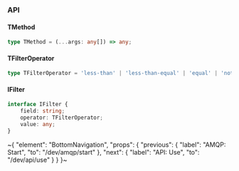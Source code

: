 

### API

#### TMethod

```ts
type TMethod = (...args: any[]) => any;
```

#### TFilterOperator

```ts
type TFilterOperator = 'less-than' | 'less-than-equal' | 'equal' | 'not-equal' | 'array-all' | 'array-some' | 'starts-with' | 'contains' | 'greater-than-equal' | 'greater-than';
```

#### IFilter

```ts
interface IFilter {
    field: string;
    operator: TFilterOperator;
    value: any;
}
```


~{
  "element": "BottomNavigation",
  "props": {
    "previous": {
      "label": "AMQP: Start",
      "to": "/dev/amqp/start"
    },
    "next": {
      "label": "API: Use",
      "to": "/dev/api/use"
    }
  }
}~